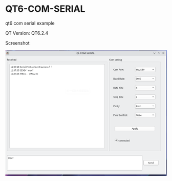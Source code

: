 # QT6-COM-SERIAL
qt6 com serial example

QT Version: QT6.2.4

Screenshot

![Screenshot](https://github.com/kennychou566/QT6-COM-SERIAL/blob/main/Screenshot_20230823.png)

